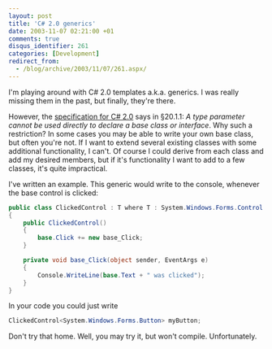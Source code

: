 ```yaml
---
layout: post
title: 'C# 2.0 generics'
date: 2003-11-07 02:21:00 +01
comments: true
disqus_identifier: 261
categories: [Development]
redirect_from:
  - /blog/archive/2003/11/07/261.aspx/
---
```


I'm playing around with C\# 2.0 templates a.k.a. generics. I was really missing them in the past, but finally, they're there.

However, the [specification for C\# 2.0](http://download.microsoft.com/download/8/1/6/81682478-4018-48fe-9e5e-f87a44af3db9/SpecificationVer2.doc) says in §20.1.1: *A type parameter cannot be used directly to declare a base class or interface*. Why such a restriction? In some cases you may be able to write your own base class, but often you're not. If I want to extend several existing classes with some additional functionality, I can't. Of course I could derive from each class and add my desired members, but if it's functionality I want to add to a few classes, it's quite impractical.

I've written an example. This generic would write to the console, whenever the base control is clicked:

``` C#
public class ClickedControl : T where T : System.Windows.Forms.Control
{
    public ClickedControl()
    {
        base.Click += new base_Click;
    }

    private void base_Click(object sender, EventArgs e)
    {
        Console.WriteLine(base.Text + " was clicked");
    }
}
```

In your code you could just write

``` C#
ClickedControl<System.Windows.Forms.Button> myButton;
```

Don't try that home. Well, you may try it, but won't compile. Unfortunately.